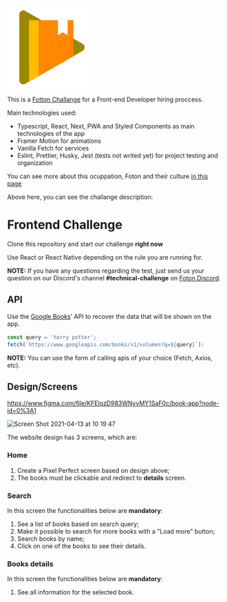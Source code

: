 
![Google Books Icon](https://raw.githubusercontent.com/vitorregisrr/google-books-challange/main/public/img/icon-512.png)

This is a [Fotton Challange](https://github.com/FotonTech/frontend-challenge) for a Front-end Developer hiring proccess.

Main technologies used: 
- Typescript, React, Next, PWA and Styled Components as main technologies of the app
- Framer Motion for animations
- Vanilla Fetch for services
- Eslint, Prettier, Husky, Jest (tests not writed yet) for project testing and organization


You can see more about this ocuppation, Foton and their culture [in this page](https://www.notion.so/Como-ser-um-NOIA-c80e0120f5034234a9bb1bd36a3747bc)

Above here, you can see the challange description:

# Frontend Challenge

Clone this repository and start our challenge **right now**

Use React or React Native depending on the rule you are running for.

**NOTE:** If you have any questions regarding the test, just send us your question on our Discord's channel **#technical-challenge** on [Foton Discord](https://discord.gg/uw55aDewNf).

## API

Use the [Google Books](https://developers.google.com/books/docs/v1/using)' API to recover the data that will be shown on the app.

```js
const query = 'harry potter';
fetch(`https://www.googleapis.com/books/v1/volumes?q=${query}`);
```

**NOTE:** You can use the form of calling apis of your choice (Fetch, Axios, etc).  

## Design/Screens
https://www.figma.com/file/KFElqzD983WNyvMY1SaF0c/book-app?node-id=0%3A1

<img width="581" alt="Screen Shot 2021-04-13 at 10 19 47" src="https://user-images.githubusercontent.com/13947203/114559257-eb55ad00-9c41-11eb-9617-4e7627cc373e.png">


The website design has 3 screens, which are:

### Home

1. Create a Pixel Perfect screen based on design above;
2. The books must be clickable and redirect to **details** screen.

### Search

In this screen the functionalities below are **mandatory**:

1. See a list of books based on search query;
2. Make it possible to search for more books with a "Load more" button;
3. Search books by name;
4. Click on one of the books to see their details.

### Books details

In this screen the functionalities below are **mandatory**:

1. See all information for the selected book.